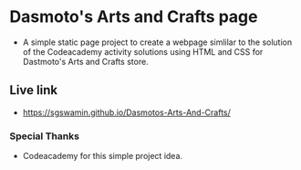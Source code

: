 # Dasmoto's Arts and Crafts page

* A simple static page project to create a webpage simlilar to the solution of the Codeacademy activity solutions using HTML and CSS for Dastmoto's Arts and Crafts store.

## Live link


* https://sgswamin.github.io/Dasmotos-Arts-And-Crafts/


### Special Thanks

* Codeacademy for this simple project idea.
